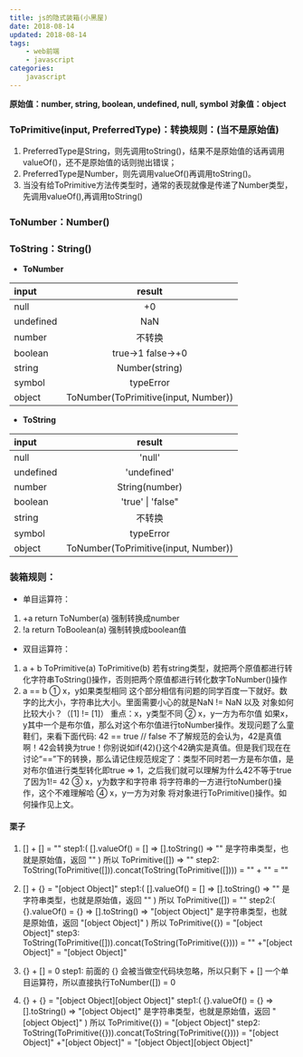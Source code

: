 ```yaml
---
title: js的隐式装箱(小黑屋)
date: 2018-08-14
updated: 2018-08-14
tags:
    - web前端
    - javascript
categories:
    javascript
---
```


**原始值：number, string, boolean, undefined, null, symbol**
**对象值：object**

### ToPrimitive(input, PreferredType)：转换规则：(当不是原始值)
1. PreferredType是String，则先调用toString()，结果不是原始值的话再调用valueOf()，还不是原始值的话则抛出错误；
2. PreferredType是Number，则先调用valueOf()再调用toString()。
3. 当没有给ToPrimitive方法传类型时，通常的表现就像是传递了Number类型，先调用valueOf(),再调用toString()


### ToNumber：Number()
### ToString：String()
<!--more-->
* **ToNumber** 

|input|result|
|:-|:-:|
|null|+0|
|undefined|NaN|
|number| 不转换|
|boolean| true->1 false->+0
|string| Number(string)|
symbol| typeError
object| ToNumber(ToPrimitive(input, Number))

* **ToString**

|input|result|
|:-|:-:|
|null|'null'|
|undefined|'undefined'|
|number|String(number)|
|boolean| 'true' \| 'false"
|string| 不转换
symbol| typeError
object| ToNumber(ToPrimitive(input, Number))


### 装箱规则：
* 单目运算符：
1. +a 
return ToNumber(a) 强制转换成number
2. !a
return ToBoolean(a) 强制转换成boolean值

* 双目运算符：
1. a + b
ToPrimitive(a)
ToPrimitive(b)
若有string类型，就把两个原值都进行转化字符串ToString()操作，否则把两个原值都进行转化数字ToNumber()操作
2. a == b
① x，y如果类型相同
这个部分相信有问题的同学百度一下就好。数字的比大小，字符串比大小。里面需要小心的就是NaN != NaN 以及 对象如何比较大小？（[1] != [1]）
重点：x，y类型不同
② x，y一方为布尔值
如果x，y其中一个是布尔值，那么对这个布尔值进行toNumber操作。发现问题了么童鞋们，来看下面代码:
42 == true   // false
不了解规范的会认为，42是真值啊！42会转换为true！你别说如if(42){}这个42确实是真值。但是我们现在在讨论“==”下的转换，那么请记住规范规定了：类型不同时若一方是布尔值，是对布尔值进行类型转化即true => 1，之后我们就可以理解为什么42不等于true了因为1!= 42
③ x，y为数字和字符串
将字符串的一方进行toNumber()操作，这个不难理解哈
④ x，y一方为对象
将对象进行ToPrimitive()操作。如何操作见上文。


#### 栗子
1. [] + [] = ""
step1:( [].valueOf() = [] => [].toString() => "" 是字符串类型，也就是原始值，返回 "" ) 
 所以 ToPrimitive([]) => "" 
step2: ToString(ToPrimitive([])).concat(ToString(ToPrimitive([]))) = "" + "" = ""

2. [] + {} = "[object Object]"
step1:( [].valueOf() = [] => [].toString() => "" 是字符串类型，也就是原始值，返回 "" ) 
 所以 ToPrimitive([]) = "" 
step2:( {}.valueOf() = {} => [].toString() => "[object Object]" 是字符串类型，也就是原始值，返回 "[object Object]" )  所以 ToPrimitive({}) = "[object Object]"
step3: ToString(ToPrimitive([])).concat(ToString(ToPrimitive({}))) = "" +"[object Object]" = "[object Object]"

3. {} + [] = 0
step1: 前面的 {} 会被当做空代码块忽略，所以只剩下 + [] 一个单目运算符，所以直接执行ToNumber([]) = 0

4. {} + {} = "[object Object][object Object]"
step1:( {}.valueOf() = {} => [].toString() => "[object Object]" 是字符串类型，也就是原始值，返回 "[object Object]" )  所以 ToPrimitive({}) = "[object Object]"
step2: ToString(ToPrimitive({})).concat(ToString(ToPrimitive({}))) = "[object Object]" +"[object Object]" = "[object Object][object Object]"
